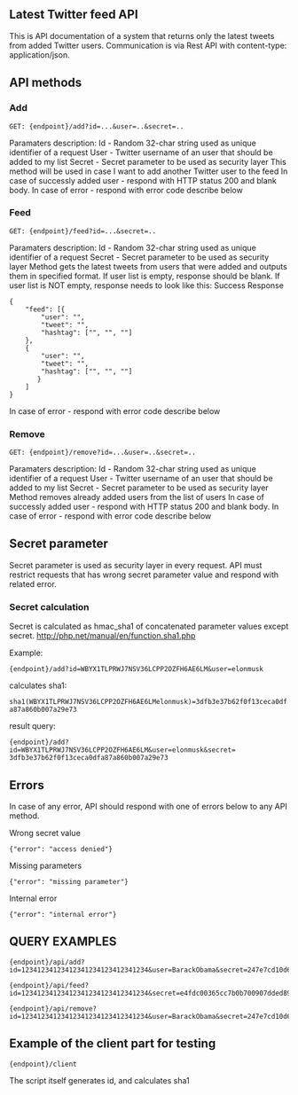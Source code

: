 
Latest Twitter feed API
-----------------------

This is API documentation of a system that returns only the latest tweets from added Twitter
users. Communication is via Rest API with content-type: application/json.

API methods
------------


### Add 
```
GET: {endpoint}/add?id=...&user=..&secret=..
```

Paramaters description:
Id - Random 32-char string used as unique identifier of a request
User - Twitter username of an user that should be added to my list
Secret - Secret parameter to be used as security layer
This method will be used in case I want to add another Twitter user to the feed
In case of successly added user - respond with HTTP status 200 and blank body.
In case of error - respond with error code describe below

### Feed
```
GET: {endpoint}/feed?id=...&secret=..
```

Paramaters description:
Id - Random 32-char string used as unique identifier of a request
Secret - Secret parameter to be used as security layer
Method gets the latest tweets from users that were added and outputs them in specified
format. If user list is empty, response should be blank. If user list is NOT empty, response
needs to look like this:
Success Response
```
{
    "feed": [{
        "user": "",
        "tweet": "",
        "hashtag": ["", "", ""]
    },
    {
        "user": "",
        "tweet": "",
        "hashtag": ["", "", ""]
       }
    ]
}
```
In case of error - respond with error code describe below


### Remove
```
GET: {endpoint}/remove?id=...&user=..&secret=..
```
Paramaters description:
Id - Random 32-char string used as unique identifier of a request
User - Twitter username of an user that should be added to my list
Secret - Secret parameter to be used as security layer
Method removes already added users from the list of users
In case of successly added user - respond with HTTP status 200 and blank body.
In case of error - respond with error code describe below


Secret parameter
----------------

Secret parameter is used as security layer in every request. API must restrict requests that
has wrong secret parameter value and respond with related error.


### Secret calculation

Secret is calculated as hmac_sha1 of concatenated parameter values except secret.
http://php.net/manual/en/function.sha1.php

Example:
```
{endpoint}/add?id=WBYX1TLPRWJ7NSV36LCPP2OZFH6AE6LM&user=elonmusk
```
calculates sha1:
```
sha1(WBYX1TLPRWJ7NSV36LCPP2OZFH6AE6LMelonmusk)=3dfb3e37b62f0f13ceca0df
a87a860b007a29e73
```
result query:
```
{endpoint}/add?id=WBYX1TLPRWJ7NSV36LCPP2OZFH6AE6LM&user=elonmusk&secret=
3dfb3e37b62f0f13ceca0dfa87a860b007a29e73
```

Errors
------

In case of any error, API should respond with one of errors below to any API method.

Wrong secret value
```
{"error": "access denied"}
```

Missing parameters
```
{"error": "missing parameter"}
```
Internal error
```
{"error": "internal error"}
```

QUERY EXAMPLES
--------------
```
{endpoint}/api/add?id=12341234123412341234123412341234&user=BarackObama&secret=247e7cd10d6b1e7912f5d0ea24401df1b2e371a6
```
```
{endpoint}/api/feed?id=12341234123412341234123412341234&secret=e4fdc00365cc7b0b700907dded89c981fb0587cb
```
```
{endpoint}/api/remove?id=12341234123412341234123412341234&user=BarackObama&secret=247e7cd10d6b1e7912f5d0ea24401df1b2e371a6
```

Example of the client part for testing
--------------------------------------
```
{endpoint}/client
```
The script itself generates id, and calculates sha1